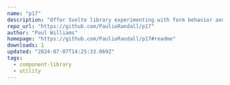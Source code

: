 ```yaml
---
name: "p17"
description: "Offer Svelte library experimenting with form behavior and user interaction."
repo_url: "https://github.com/PaulioRandall/p17"
author: "Paul Williams"
homepage: "https://github.com/PaulioRandall/p17#readme"
downloads: 1
updated: "2024-07-07T14:25:33.069Z"
tags: 
  - component-library
  - utility
---
```

